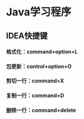 # Java学习程序

## IDEA快捷键

#### 格式化：command+option+L

#### 包更新：control+option+O

#### 剪切一行：command+X

#### 复制一行：command+D

#### 删除一行：command+delete
